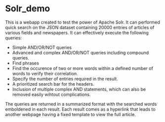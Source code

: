
# Solr_demo
This is a webapp created to test the power of Apache Solr. 
It can performed quick search on the JSON dataset containing 20000 entries of articles of various fields and newspapers.
It can effectively execute the following queries:
- Simple AND/OR/NOT queries
- Advanced and complex AND/OR/NOT queries including compound queries.
- Find phrases
- Find the occurence of two or more words within a defined number of words to verify their correlation.
- Specify the number of entries required in the result.
- A prioritized search bar for the headers.
- Inclusion of multiple complex AND statements, which can also be removed easily wihtout complications.

The queries are returned in a summarized format with the searched words emboldened in each result. Each result comes as a hyperlink that leads to another 
webpage having a fixed template to view the full article.
